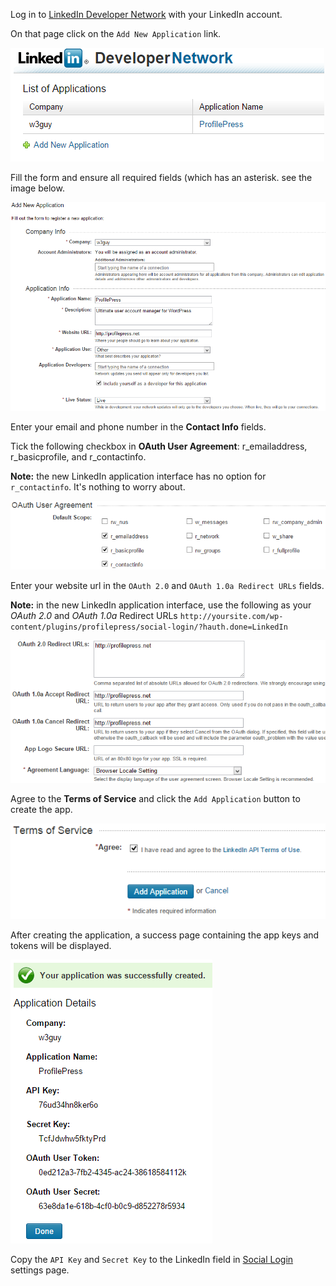 Log in to [LinkedIn Developer Network](https://www.linkedin.com/secure/developer) with your LinkedIn account.


On that page click on the `Add New Application` link.


![LinkedIn Developer Network](img/linkedin-dev-ntwk.png)


Fill the form and ensure all required fields (which has an asterisk. see the image below.


![LinkedIn form for creating Applications](img/linkedin-app-details.png)


Enter your email and phone number in the **Contact Info** fields.


Tick the following checkbox in **OAuth User Agreement**: r_emailaddress, r_basicprofile, and r_contactinfo.

**Note:** the new LinkedIn application interface has no option for `r_contactinfo`. It's nothing to worry about.

![LinkedIn OAuth Agreement](img/oauth-agreement.png)


Enter your website url in the `OAuth 2.0` and `OAuth 1.0a Redirect URLs` fields.

**Note:** in the new LinkedIn application interface, use the following as your *OAuth 2.0* and *OAuth 1.0a* Redirect URLs `http://yoursite.com/wp-content/plugins/profilepress/social-login/?hauth.done=LinkedIn`


![LinkedIn OAuth Agreement](img/oauth-redirects.png)


Agree to the **Terms of Service** and click the `Add Application` button to create the app.


![LinkedIn OAuth Agreement](img/create-linkedin-app.png)


After creating the application, a success page containing the app keys and tokens will be displayed.

![LinkedIn OAuth Agreement](img/linkedin-app-credentials.png)


Copy the `API Key` and `Secret Key` to the LinkedIn field in [Social Login](configuration.md) settings page.
